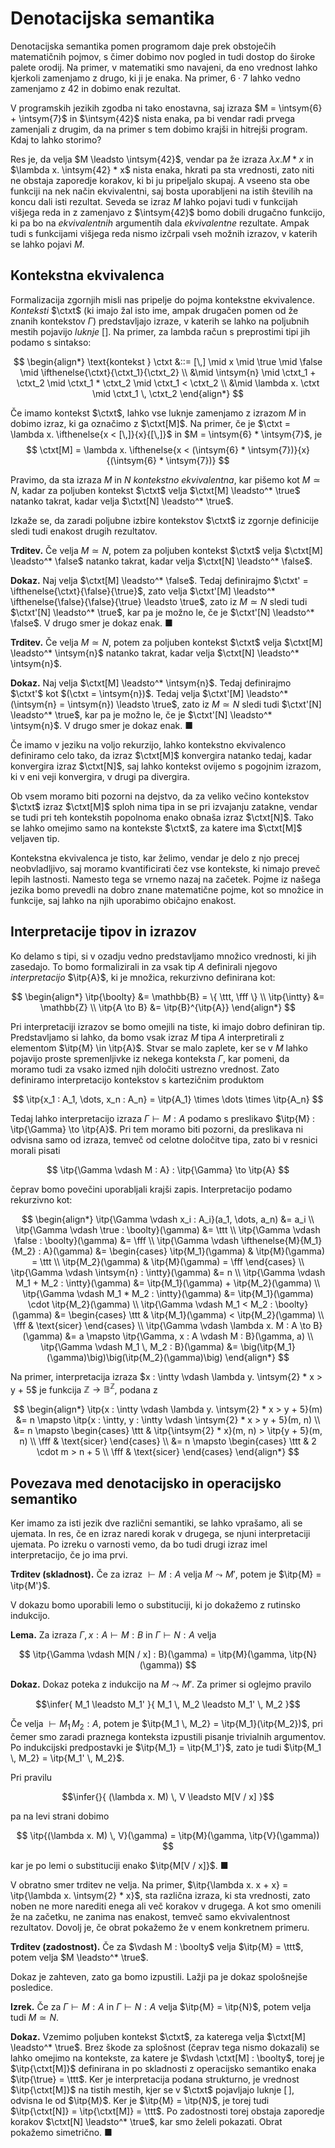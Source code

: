 # Denotacijska semantika

Denotacijska semantika pomen programom daje prek obstoječih matematičnih pojmov, s čimer dobimo nov pogled in tudi dostop do široke palete orodij. Na primer, v matematiki smo navajeni, da eno vrednost lahko kjerkoli zamenjamo z drugo, ki ji je enaka. Na primer, $6 \cdot 7$ lahko vedno zamenjamo z $42$ in dobimo enak rezultat.

V programskih jezikih zgodba ni tako enostavna, saj izraza $M = \intsym{6} + \intsym{7}$ in $\intsym{42}$ nista enaka, pa bi vendar radi prvega zamenjali z drugim, da na primer s tem dobimo krajši in hitrejši program. Kdaj to lahko storimo?

Res je, da velja $M \leadsto \intsym{42}$, vendar pa že izraza $\lambda x. M * x$ in $\lambda x. \intsym{42} * x$ nista enaka, hkrati pa sta vrednosti, zato niti ne obstaja zaporedje korakov, ki bi ju pripeljalo skupaj. A vseeno sta obe funkciji na nek način ekvivalentni, saj bosta uporabljeni na istih številih na koncu dali isti rezultat. Seveda se izraz $M$ lahko pojavi tudi v funkcijah višjega reda in z zamenjavo z $\intsym{42}$ bomo dobili drugačno funkcijo, ki pa bo na _ekvivalentnih_ argumentih dala _ekvivalentne_ rezultate. Ampak tudi s funkcijami višjega reda nismo izčrpali vseh možnih izrazov, v katerih se lahko pojavi $M$.

## Kontekstna ekvivalenca

Formalizacija zgornjih misli nas pripelje do pojma kontekstne ekvivalence. _Konteksti_ $\ctxt$ (ki imajo žal isto ime, ampak drugačen pomen od že znanih kontekstov $\Gamma$) predstavljajo izraze, v katerih se lahko na poljubnih mestih pojavijo _luknje_ $[]$. Na primer, za lambda račun s preprostimi tipi jih podamo s sintakso:

$$
    \begin{align*}
    \text{kontekst } \ctxt &::=
        [\,]
        \mid x
        \mid \true
        \mid \false
        \mid \ifthenelse{\ctxt}{\ctxt_1}{\ctxt_2} \\
        &\mid \intsym{n}
        \mid \ctxt_1 + \ctxt_2
        \mid \ctxt_1 * \ctxt_2
        \mid \ctxt_1 < \ctxt_2 \\
        &\mid \lambda x. \ctxt
        \mid \ctxt_1 \, \ctxt_2
\end{align*}
$$

Če imamo kontekst $\ctxt$, lahko vse luknje zamenjamo z izrazom $M$ in dobimo izraz, ki ga označimo z $\ctxt[M]$. Na primer, če je $\ctxt = \lambda x. \ifthenelse{x < [\,]}{x}{[\,]}$ in $M = \intsym{6} * \intsym{7}$, je
$$
  \ctxt[M] = \lambda x. \ifthenelse{x < (\intsym{6} * \intsym{7})}{x}{(\intsym{6} * \intsym{7})}
$$

Pravimo, da sta izraza $M$ in $N$ _kontekstno ekvivalentna_, kar pišemo kot  $M \simeq N$, kadar za poljuben kontekst $\ctxt$ velja $\ctxt[M] \leadsto^* \true$ natanko takrat, kadar velja $\ctxt[N] \leadsto^* \true$.

Izkaže se, da zaradi poljubne izbire kontekstov $\ctxt$ iz zgornje definicije sledi tudi enakost drugih rezultatov.

**Trditev.** Če velja $M \simeq N$, potem za poljuben kontekst $\ctxt$ velja $\ctxt[M] \leadsto^* \false$ natanko takrat, kadar velja $\ctxt[N] \leadsto^* \false$.

**Dokaz.** Naj velja $\ctxt[M] \leadsto^* \false$. Tedaj definirajmo $\ctxt' = \ifthenelse{\ctxt}{\false}{\true}$, zato velja $\ctxt'[M] \leadsto^* \ifthenelse{\false}{\false}{\true} \leadsto \true$, zato iz $M \simeq N$ sledi tudi $\ctxt'[N] \leadsto^* \true$, kar pa je možno le, če je $\ctxt'[N] \leadsto^* \false$. V drugo smer je dokaz enak. ■

**Trditev.** Če velja $M \simeq N$, potem za poljuben kontekst $\ctxt$ velja $\ctxt[M] \leadsto^* \intsym{n}$ natanko takrat, kadar velja $\ctxt[N] \leadsto^* \intsym{n}$.

**Dokaz.** Naj velja $\ctxt[M] \leadsto^* \intsym{n}$. Tedaj definirajmo $\ctxt'$ kot $(\ctxt = \intsym{n})$. Tedaj velja $\ctxt'[M] \leadsto^* (\intsym{n} = \intsym{n}) \leadsto \true$, zato iz $M \simeq N$ sledi tudi $\ctxt'[N] \leadsto^* \true$, kar pa je možno le, če je $\ctxt'[N] \leadsto^* \intsym{n}$. V drugo smer je dokaz enak. ■

Če imamo v jeziku na voljo rekurzijo, lahko kontekstno ekvivalenco definiramo celo tako, da izraz $\ctxt[M]$ konvergira natanko tedaj, kadar konvergira izraz $\ctxt[N]$, saj lahko kontekst ovijemo s pogojnim izrazom, ki v eni veji konvergira, v drugi pa divergira.

Ob vsem moramo biti pozorni na dejstvo, da za veliko večino kontekstov $\ctxt$ izraz $\ctxt[M]$ sploh nima tipa in se pri izvajanju zatakne, vendar se tudi pri teh kontekstih popolnoma enako obnaša izraz $\ctxt[N]$. Tako se lahko omejimo samo na kontekste $\ctxt$, za katere ima  $\ctxt[M]$ veljaven tip.

Kontekstna ekvivalenca je tisto, kar želimo, vendar je delo z njo precej neobvladljivo, saj moramo kvantificirati čez vse kontekste, ki nimajo preveč lepih lastnosti. Namesto tega se vrnemo nazaj na začetek. Pojme iz našega jezika bomo prevedli na dobro znane matematične pojme, kot so množice in funkcije, saj lahko na njih uporabimo običajno enakost.

## Interpretacije tipov in izrazov

Ko delamo s tipi, si v ozadju vedno predstavljamo množico vrednosti, ki jih zasedajo. To bomo formalizirali in za vsak tip $A$ definirali njegovo _interpretacijo_ $\itp{A}$, ki je množica, rekurzivno definirana kot:

$$
    \begin{align*}
    \itp{\boolty} &= \mathbb{B} = \{ \ttt, \fff \} \\
    \itp{\intty} &= \mathbb{Z} \\
    \itp{A \to B} &= \itp{B}^{\itp{A}}
    \end{align*}
$$

Pri interpretaciji izrazov se bomo omejili na tiste, ki imajo dobro definiran tip. Predstavljamo si lahko, da bomo vsak izraz $M$ tipa $A$ interpretirali z elementom $\itp{M} \in \itp{A}$. Stvar se malo zaplete, ker se v $M$ lahko pojavijo proste spremenljivke iz nekega konteksta $\Gamma$, kar pomeni, da moramo tudi za vsako izmed njih določiti ustrezno vrednost. Zato definiramo interpretacijo kontekstov s kartezičnim produktom

$$
  \itp{x_1 : A_1, \dots, x_n : A_n} = \itp{A_1} \times \dots \times \itp{A_n}
$$

Tedaj lahko interpretacijo izraza $\Gamma \vdash M : A$ podamo s preslikavo $\itp{M} : \itp{\Gamma} \to \itp{A}$. Pri tem moramo biti pozorni, da preslikava ni odvisna samo od izraza, temveč od celotne določitve tipa, zato bi v resnici morali pisati

$$
  \itp{\Gamma \vdash M : A} : \itp{\Gamma} \to \itp{A}
$$

čeprav bomo povečini uporabljali krajši zapis. Interpretacijo podamo rekurzivno kot:

$$
\begin{align*}
\itp{\Gamma \vdash x_i : A_i}(a_1, \dots, a_n) &= a_i \\
\itp{\Gamma \vdash \true : \boolty}(\gamma) &= \ttt \\
\itp{\Gamma \vdash \false : \boolty}(\gamma) &= \fff \\
\itp{\Gamma \vdash \ifthenelse{M}{M_1}{M_2} : A}(\gamma) &=
  \begin{cases}
    \itp{M_1}(\gamma) & \itp{M}(\gamma) = \ttt \\
    \itp{M_2}(\gamma) & \itp{M}(\gamma) = \fff
  \end{cases} \\
\itp{\Gamma \vdash \intsym{n} : \intty}(\gamma) &= n \\
\itp{\Gamma \vdash M_1 + M_2 : \intty}(\gamma) &= \itp{M_1}(\gamma) + \itp{M_2}(\gamma) \\
\itp{\Gamma \vdash M_1 * M_2 : \intty}(\gamma) &= \itp{M_1}(\gamma) \cdot \itp{M_2}(\gamma) \\
\itp{\Gamma \vdash M_1 < M_2 : \boolty}(\gamma) &=
  \begin{cases}
    \ttt & \itp{M_1}(\gamma) < \itp{M_2}(\gamma) \\
    \fff & \text{sicer}
  \end{cases} \\
\itp{\Gamma \vdash \lambda x. M : A \to B}(\gamma) &= a \mapsto \itp{\Gamma, x : A \vdash M : B}(\gamma, a) \\
\itp{\Gamma \vdash M_1 \, M_2 : B}(\gamma) &= \big(\itp{M_1}(\gamma)\big)\big(\itp{M_2}(\gamma)\big)
\end{align*}
$$

Na primer, interpretacija izraza $x : \intty \vdash \lambda y. \intsym{2} * x > y + 5$ je funkcija $\mathbb{Z} \to \mathbb{B}^{\mathbb{Z}}$, podana z

$$
\begin{align*}
\itp{x : \intty \vdash \lambda y. \intsym{2} * x > y + 5}(m)
  &= n \mapsto \itp{x : \intty, y : \intty \vdash \intsym{2} * x > y + 5}(m, n) \\
  &= n \mapsto \begin{cases}
    \ttt & \itp{\intsym{2} * x}(m, n) > \itp{y + 5}(m, n) \\
    \fff & \text{sicer}
  \end{cases} \\
  &= n \mapsto \begin{cases}
    \ttt & 2 \cdot m > n + 5 \\
    \fff & \text{sicer}
  \end{cases}
\end{align*}
$$

## Povezava med denotacijsko in operacijsko semantiko

Ker imamo za isti jezik dve različni semantiki, se lahko vprašamo, ali se ujemata. In res, če en izraz naredi korak v drugega, se njuni interpretaciji ujemata. Po izreku o varnosti vemo, da bo tudi drugi izraz imel interpretacijo, če jo ima prvi.

**Trditev (skladnost).** Če za izraz $\vdash M : A$ velja $M \leadsto M'$, potem je $\itp{M} = \itp{M'}$.

V dokazu bomo uporabili lemo o substituciji, ki jo dokažemo z rutinsko indukcijo.

**Lema.** Za izraza $\Gamma, x : A \vdash M : B$ in $\Gamma \vdash N : A$ velja

$$
  \itp{\Gamma \vdash M[N / x] : B}(\gamma) = \itp{M}(\gamma, \itp{N}(\gamma))
$$

**Dokaz.** Dokaz poteka z indukcijo na $M \leadsto M'$. Za primer si oglejmo pravilo

$$\infer{
    M_1  \leadsto  M_1'
}{
    M_1 \, M_2  \leadsto  M_1' \, M_2
}$$

Če velja $\vdash M_1 \, M_2 : A$, potem je $\itp{M_1 \, M_2} = \itp{M_1}(\itp{M_2})$, pri čemer smo zaradi praznega konteksta izpustili pisanje trivialnih argumentov. Po indukcijski predpostavki je $\itp{M_1} = \itp{M_1'}$, zato je tudi $\itp{M_1 \, M_2} = \itp{M_1' \, M_2}$.

Pri pravilu

$$\infer{}{
    (\lambda x. M) \, V  \leadsto  M[V / x]
}$$

pa na levi strani dobimo

$$
  \itp{(\lambda x. M) \, V}(\gamma) = \itp{M}(\gamma, \itp{V}(\gamma))
$$

kar je po lemi o substituciji enako $\itp{M[V / x]}$. ■

V obratno smer trditev ne velja. Na primer, $\itp{\lambda x. x + x} = \itp{\lambda x. \intsym{2} * x}$, sta različna izraza, ki sta vrednosti, zato noben ne more narediti enega ali več korakov v drugega. A kot smo omenili že na začetku, ne zanima nas enakost, temveč samo ekvivalentnost rezultatov. Dovolj je, če obrat pokažemo že v enem konkretnem primeru.

**Trditev (zadostnost).** Če za $\vdash M : \boolty$ velja $\itp{M} = \ttt$, potem velja $M \leadsto^* \true$.

Dokaz je zahteven, zato ga bomo izpustili. Lažji pa je dokaz spološnejše posledice.

**Izrek.** Če za $\Gamma \vdash M : A$ in $\Gamma \vdash N : A$ velja $\itp{M} = \itp{N}$, potem velja tudi $M \simeq N$.

**Dokaz.** Vzemimo poljuben kontekst $\ctxt$, za katerega velja $\ctxt[M] \leadsto^* \true$. Brez škode za splošnost (čeprav tega nismo dokazali) se lahko omejimo na kontekste, za katere je $\vdash \ctxt[M] : \boolty$, torej je $\itp{\ctxt[M]}$ definirana in po skladnosti z operacijsko semantiko enaka $\itp{\true} = \ttt$. Ker je interpretacija podana strukturno, je vrednost $\itp{\ctxt[M]}$ na tistih mestih, kjer se v $\ctxt$ pojavljajo luknje $[\,]$, odvisna le od $\itp{M}$. Ker je $\itp{M} = \itp{N}$, je torej tudi $\itp{\ctxt[N]} = \itp{\ctxt[M]} = \ttt$. Po zadostnosti torej obstaja zaporedje korakov $\ctxt[N] \leadsto^* \true$, kar smo želeli pokazati. Obrat pokažemo simetrično. ■
